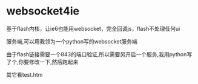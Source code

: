 websocket4ie
============

基于flash内核，让ie6也能用websocket，完全回调js，flash不处理任何ui

服务端,可以用我领为一个python写的websocket服务端


由于flash链接需要一个843的端口验证,所以需要另开启一个服务,我用python写了个,你要修改一下,然后跑起来


其它看test.htm

